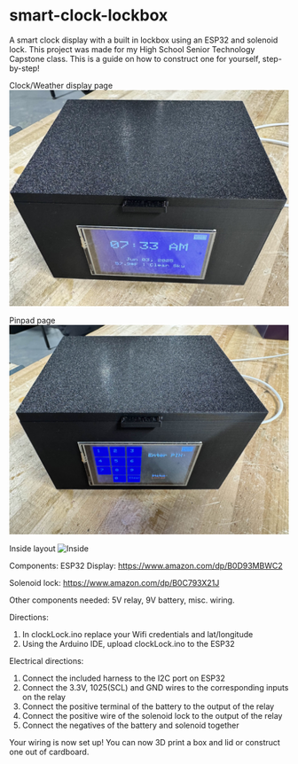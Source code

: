 # smart-clock-lockbox
A smart clock display with a built in lockbox using an ESP32 and solenoid lock. This project was made for my High School Senior Technology Capstone class. This is a guide on how to construct one for yourself, step-by-step!

Clock/Weather display page
![Clock Page](1F9A40AA-B783-4323-89D5-245EC56DFFDB_1_201_a.jpeg)

Pinpad page
![Pinpad Page](IMG_2972.jpg)

Inside layout
![Inside](image.png)

Components:
ESP32 Display: https://www.amazon.com/dp/B0D93MBWC2

Solenoid lock: https://www.amazon.com/dp/B0C793X21J

Other components needed: 5V relay, 9V battery, misc. wiring.

Directions:
1. In clockLock.ino replace your Wifi credentials and lat/longitude
2. Using the Arduino IDE, upload clockLock.ino to the ESP32

Electrical directions:
1. Connect the included harness to the I2C port on ESP32
2. Connect the 3.3V, 1025(SCL) and GND wires to the corresponding inputs on the relay
3. Connect the positive terminal of the battery to the output of the relay
4. Connect the positive wire of the solenoid lock to the output of the relay
5. Connect the negatives of the battery and solenoid together

Your wiring is now set up! You can now 3D print a box and lid or construct one out of cardboard.
